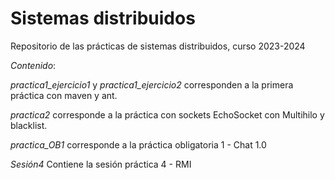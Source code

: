 # Sistemas distribuidos

Repositorio de las prácticas de sistemas distribuidos, curso 2023-2024

*Contenido*:

*practica1_ejercicio1* y *practica1_ejercicio2* corresponden a la primera práctica con maven y ant.

*practica2* corresponde a la práctica con sockets EchoSocket con Multihilo y blacklist.

*practica_OB1* corresponde a la práctica obligatoria 1 - Chat 1.0

*Sesión4* Contiene la sesión práctica 4 - RMI

